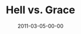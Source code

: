 ---
layout: message
category: message
series: "Heavy-Weights"
title: "Hell vs. Grace"
date: 2011-03-05-00-00
message_id: 661
audio: "http://s3.amazonaws.com/crossroads-media/media/legacy/mp3/All_I_Want_For_Christmas_01_Sanity_12-08-01_Wells.mp3"
audio-duration: "34:51"
audio: "http://s3.amazonaws.com/crossroadsaudiomessages/heavyweights04.mp3"
audio-duration: "39:50"
program: "http://s3.amazonaws.com/crossroads-media/media/legacy/documents/03_05-06_11Program.pdf"
description: "We'll be wrestling with the question of how a good God can allow people to go to hell."
video: "https://s3.amazonaws.com/crossroadsvideomessages/heavyweights04.mp4"
video-duration: "39:55"
video-image: "http://s3.amazonaws.com/crossroads-media/images/legacy/content/heavyweights04_still.jpg"
explicit: "N"
---